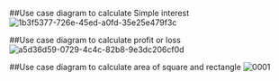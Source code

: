 
##Use case diagram to calculate Simple interest
![1b3f5377-726e-45ed-a0fd-35e25e479f3c](https://user-images.githubusercontent.com/78539781/109374991-483e1380-78df-11eb-8d32-63f4a5382249.jpg)

##Use case diagram to calculate profit or loss
![a5d36d59-0729-4c4c-82b8-9e3dc206cf0d](https://user-images.githubusercontent.com/78539781/109375066-c8647900-78df-11eb-89d1-1be0551f2a87.jpg)

##Use case diagram to calculate area of square and rectangle
![0001](https://user-images.githubusercontent.com/78539650/109375290-aec43100-78e1-11eb-84d1-e04ec745c40a.jpg)
